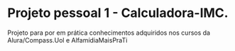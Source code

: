 # Projeto pessoal 1 - Calculadora-IMC. 
Projeto para por em prática conhecimentos adquiridos nos cursos da Alura/Compass.Uol e AlfamídiaMaisPraTi
